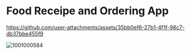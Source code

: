 # Food Receipe and Ordering App



https://github.com/user-attachments/assets/35bb0ef6-27b1-4f1f-98c7-db37bbe455f9

![1001000584](https://github.com/user-attachments/assets/98def837-40f1-4128-835b-77ecc2c2655f)
